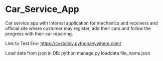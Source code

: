 # Car_Service_App
Car service app with internal application for mechanics and receivers and official site where customer may register, add their cars and follow the progress with their car repairing.

Link to Test Env: https://cvstoilov.pythonanywhere.com/

Load data from json in DB:
python manage.py loaddata file_name.json
